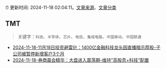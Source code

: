 :alarm_clock: 更新时间: 2024-11-18 02:04:11。[文章来源](/README.md)、[文章分类](/TAGS.md)

## TMT


> 关键字：`科技`、`半导体`、`芯片`、`电信`、`集成电路`、`中国移动`、`中国联通`



- [2024-11-18-11月18日投资避雷针：1400亿金融科技龙头因直播暗示荐股-子公司被暂停新增客户3个月](https://www.cls.cn/detail/1861311) 
- [2024-11-18-券商晨会精华：大盘进入震荡期-维持”高股息+科技“配置](https://www.cls.cn/detail/1861350) 
